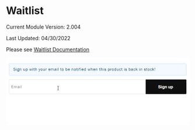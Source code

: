 # Waitlist
Current Module Version: 2.004

Last Updated: 04/30/2022

Please see [Waitlist Documentation](Docs/TGWaitlist-documentation.pdf)

![](Docs/images/form_submission.gif)
